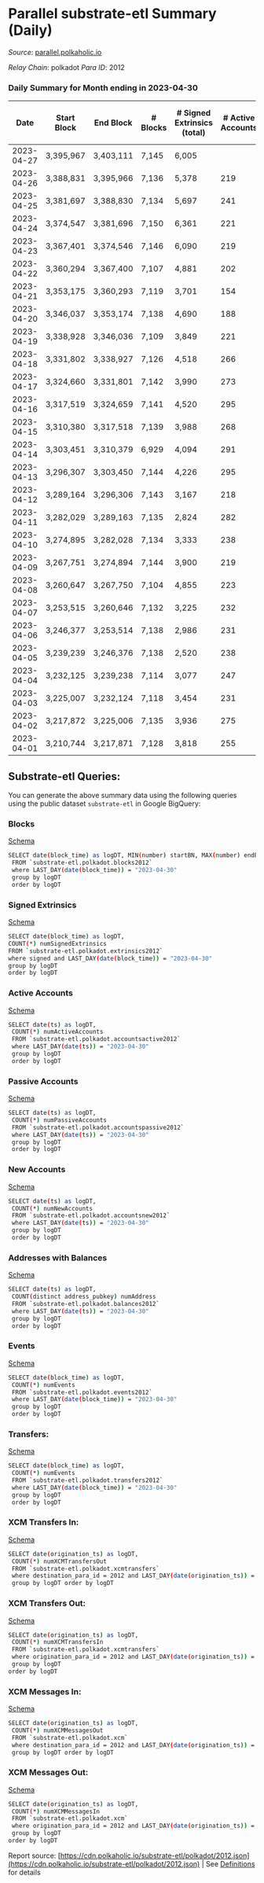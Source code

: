 # Parallel substrate-etl Summary (Daily)

_Source_: [parallel.polkaholic.io](https://parallel.polkaholic.io)

*Relay Chain*: polkadot
*Para ID*: 2012



### Daily Summary for Month ending in 2023-04-30


| Date | Start Block | End Block | # Blocks  | # Signed Extrinsics (total) | # Active Accounts | # Passive | # New | # Addresses with Balances | # Events | # Transfers | # XCM Transfers In | # XCM Transfers Out | # XCM In | # XCM Out | Issues | 
| ---- | ----------- | --------- | --------  | --------------------------- | ----------------- | --------- | ----- | ------------------------- | -------- | ----------- | ------------------ | ------------------- | -------- | --------- | ------ |
| 2023-04-27 | 3,395,967 | 3,403,111 | 7,145  | 6,005 |  |  |  | 47,628 | 49,338 | 1,544 ($68,469.14) | 42 ($266,969.71) | 53 ($62,020.03) | 43 | 55 |  |
| 2023-04-26 | 3,388,831 | 3,395,966 | 7,136  | 5,378 | 219 |  | 7 | 47,624 | 46,119 | 1,277 ($27,979.04) | 42 ($34,701.78) | 46 ($36,847.59) | 49 | 48 |  |
| 2023-04-25 | 3,381,697 | 3,388,830 | 7,134  | 5,697 | 241 |  | 5 | 47,617 | 49,424 | 1,918 ($109,465.84) | 91 ($166,244.98) | 88 ($94,804.46) | 95 | 90 |  |
| 2023-04-24 | 3,374,547 | 3,381,696 | 7,150  | 6,361 | 221 |  | 9 | 47,612 | 51,406 | 1,227 ($27,667.35) | 53 ($54,041.41) | 61 ($64,808.27) | 58 | 66 |  |
| 2023-04-23 | 3,367,401 | 3,374,546 | 7,146  | 6,090 | 219 |  | 3 | 47,603 | 49,272 | 829 ($14,349.77) | 40 ($32,024.80) | 48 ($348,409.80) | 47 | 53 |  |
| 2023-04-22 | 3,360,294 | 3,367,400 | 7,107  | 4,881 | 202 |  | 8 | 47,600 | 42,516 | 993 ($141,001.31) | 46 ($27,420.06) | 51 ($33,699.84) | 49 | 52 |  |
| 2023-04-21 | 3,353,175 | 3,360,293 | 7,119  | 3,701 | 154 |  | 2 | 47,592 | 34,467 | 633 ($21,212.62) | 51 ($27,294.44) | 37 ($25,706.17) | 52 | 38 |  |
| 2023-04-20 | 3,346,037 | 3,353,174 | 7,138  | 4,690 | 188 |  | 4 | 47,592 | 39,841 | 808 ($36,015.02) | 27 ($31,115.61) | 40 ($27,407.05) | 28 | 41 |  |
| 2023-04-19 | 3,338,928 | 3,346,036 | 7,109  | 3,849 | 221 |  | 5 | 47,588 | 37,365 | 865 ($21,892.51) | 45 ($57,250.05) | 39 ($19,141.13) | 46 | 42 |  |
| 2023-04-18 | 3,331,802 | 3,338,927 | 7,126  | 4,518 | 266 |  | 9 | 47,583 | 41,919 | 1,118 ($44,269.07) | 37 ($8,265.33) | 52 ($98,694.29) | 40 | 53 |  |
| 2023-04-17 | 3,324,660 | 3,331,801 | 7,142  | 3,990 | 273 |  | 6 | 47,574 | 39,912 | 1,423 ($83,112.92) | 50 ($65,754.53) | 52 ($82,331.51) | 51 | 56 |  |
| 2023-04-16 | 3,317,519 | 3,324,659 | 7,141  | 4,520 | 295 | 23 | 5 | 47,568 | 42,837 | 1,139 ($23,528.66) | 44 ($271,369.69) | 52 ($84,253.30) | 46 | 54 |  |
| 2023-04-15 | 3,310,380 | 3,317,518 | 7,139  | 3,988 | 268 |  | 17 | 47,584 | 38,730 | 1,044 ($21,241.17) | 62 ($185,239.43) | 70 ($26,287.78) | 66 | 71 |  |
| 2023-04-14 | 3,303,451 | 3,310,379 | 6,929  | 4,094 | 291 | 17 | 4 | 47,567 | 39,802 | 1,377 ($100,407.81) | 50 ($31,461.57) | 75 ($43,589.04) | 51 | 76 |  |
| 2023-04-13 | 3,296,307 | 3,303,450 | 7,144  | 4,226 | 295 | 26 | 14 | 47,563 | 41,292 | 1,368 ($40,425.64) | 48 ($418,225.07) | 49 ($33,346.51) | 51 | 57 |  |
| 2023-04-12 | 3,289,164 | 3,296,306 | 7,143  | 3,167 | 218 | 22 | 3 | 47,549 | 33,990 | 730 ($20,458.87) | 35 ($14,736.33) | 47 ($47,845.78) | 39 | 48 |  |
| 2023-04-11 | 3,282,029 | 3,289,163 | 7,135  | 2,824 | 282 | 22 | 9 | 47,546 | 34,610 | 1,287 ($36,260.27) | 54 ($53,931.66) | 66 ($58,949.97) | 56 | 68 |  |
| 2023-04-10 | 3,274,895 | 3,282,028 | 7,134  | 3,333 | 238 |  | 6 | 47,537 | 35,407 | 796 ($19,188.22) | 37 ($46,869.23) | 42 ($46,219.06) | 40 | 46 |  |
| 2023-04-09 | 3,267,751 | 3,274,894 | 7,144  | 3,900 | 219 |  | 8 | 47,531 | 38,238 | 874 ($20,001.53) | 39 ($15,886.70) | 33 ($33,685.06) | 41 | 42 |  |
| 2023-04-08 | 3,260,647 | 3,267,750 | 7,104  | 4,855 | 223 |  | 5 | 47,523 | 44,205 | 1,648 ($59,859.06) | 50 ($39,504.33) | 67 ($53,875.68) | 42 | 52 |  |
| 2023-04-07 | 3,253,515 | 3,260,646 | 7,132  | 3,225 | 232 | 16 | 7 | 47,518 | 35,700 | 1,409 ($45,783.92) | 52 ($28,159.76) | 68 ($62,220.81) | 58 | 73 |  |
| 2023-04-06 | 3,246,377 | 3,253,514 | 7,138  | 2,986 | 231 | 24 | 7 | 47,513 | 34,895 | 1,468 ($49,784.34) | 49 ($52,350.05) | 56 ($36,461.16) | 49 | 57 |  |
| 2023-04-05 | 3,239,239 | 3,246,376 | 7,138  | 2,520 | 238 | 26 | 11 | 47,506 | 31,130 | 1,012 ($27,903.12) | 32 ($43,400.29) | 44 ($58,677.12) | 33 | 45 |  |
| 2023-04-04 | 3,232,125 | 3,239,238 | 7,114  | 3,077 | 247 | 21 | 6 | 47,495 | 34,111 | 905 ($25,957.13) | 39 ($15,672.96) | 52 ($80,394.99) | 41 | 53 |  |
| 2023-04-03 | 3,225,007 | 3,232,124 | 7,118  | 3,454 | 231 | 22 | 7 | 47,490 | 36,713 | 1,334 ($51,213.14) | 52 ($110,584.29) | 43 ($71,549.60) | 54 | 46 |  |
| 2023-04-02 | 3,217,872 | 3,225,006 | 7,135  | 3,936 | 275 | 33 | 4 | 47,483 | 40,241 | 1,569 ($38,108.12) | 65 ($25,387.31) | 66 ($742,922.42) | 66 | 67 |  |
| 2023-04-01 | 3,210,744 | 3,217,871 | 7,128  | 3,818 | 255 | 16 | 3 | 47,479 | 38,604 | 1,119 ($57,138.34) | 37 ($18,845.00) | 44 ($46,184.98) | 39 | 46 |  |

## Substrate-etl Queries:
You can generate the above summary data using the following queries using the public dataset `substrate-etl` in Google BigQuery:


### Blocks 

[Schema](https://github.com/colorfulnotion/substrate-etl/blob/main/schema/blocks.json)

```bash
SELECT date(block_time) as logDT, MIN(number) startBN, MAX(number) endBN, COUNT(*) numBlocks 
 FROM `substrate-etl.polkadot.blocks2012`  
 where LAST_DAY(date(block_time)) = "2023-04-30" 
 group by logDT 
 order by logDT
```

### Signed Extrinsics 

[Schema](https://github.com/colorfulnotion/substrate-etl/blob/main/schema/extrinsics.json)

```bash
SELECT date(block_time) as logDT, 
COUNT(*) numSignedExtrinsics 
FROM `substrate-etl.polkadot.extrinsics2012`  
where signed and LAST_DAY(date(block_time)) = "2023-04-30" 
group by logDT 
order by logDT
```

### Active Accounts 

[Schema](https://github.com/colorfulnotion/substrate-etl/blob/main/schema/accountsactive.json)

```bash
SELECT date(ts) as logDT, 
 COUNT(*) numActiveAccounts 
 FROM `substrate-etl.polkadot.accountsactive2012` 
 where LAST_DAY(date(ts)) = "2023-04-30" 
 group by logDT 
 order by logDT
```

### Passive Accounts 

[Schema](https://github.com/colorfulnotion/substrate-etl/blob/main/schema/accountspassive.json)

```bash
SELECT date(ts) as logDT, 
 COUNT(*) numPassiveAccounts 
 FROM `substrate-etl.polkadot.accountspassive2012` 
 where LAST_DAY(date(ts)) = "2023-04-30" 
 group by logDT 
 order by logDT
```

### New Accounts 

[Schema](https://github.com/colorfulnotion/substrate-etl/blob/main/schema/accountsnew.json)

```bash
SELECT date(ts) as logDT, 
 COUNT(*) numNewAccounts 
 FROM `substrate-etl.polkadot.accountsnew2012` 
 where LAST_DAY(date(ts)) = "2023-04-30" 
 group by logDT
 order by logDT
```

### Addresses with Balances 

[Schema](https://github.com/colorfulnotion/substrate-etl/blob/main/schema/balances.json)

```bash
SELECT date(ts) as logDT,
 COUNT(distinct address_pubkey) numAddress 
 FROM `substrate-etl.polkadot.balances2012` 
 where LAST_DAY(date(ts)) = "2023-04-30" 
 group by logDT 
 order by logDT
```

### Events 

[Schema](https://github.com/colorfulnotion/substrate-etl/blob/main/schema/events.json)

```bash
SELECT date(block_time) as logDT, 
 COUNT(*) numEvents 
 FROM `substrate-etl.polkadot.events2012` 
 where LAST_DAY(date(block_time)) = "2023-04-30" 
 group by logDT 
 order by logDT
```

### Transfers:

[Schema](https://github.com/colorfulnotion/substrate-etl/blob/main/schema/transfers.json)

```bash
SELECT date(block_time) as logDT, 
 COUNT(*) numEvents 
 FROM `substrate-etl.polkadot.transfers2012` 
 where LAST_DAY(date(block_time)) = "2023-04-30" 
 group by logDT 
 order by logDT
```

### XCM Transfers In: 

[Schema](https://github.com/colorfulnotion/substrate-etl/blob/main/schema/xcmtransfers.json)

```bash
SELECT date(origination_ts) as logDT, 
 COUNT(*) numXCMTransfersOut 
 FROM `substrate-etl.polkadot.xcmtransfers` 
 where destination_para_id = 2012 and LAST_DAY(date(origination_ts)) = "2023-04-30" 
 group by logDT order by logDT
```

### XCM Transfers Out: 

[Schema](https://github.com/colorfulnotion/substrate-etl/blob/main/schema/xcmtransfers.json)

```bash
SELECT date(origination_ts) as logDT, 
 COUNT(*) numXCMTransfersIn 
 FROM `substrate-etl.polkadot.xcmtransfers` 
 where origination_para_id = 2012 and LAST_DAY(date(origination_ts)) = "2023-04-30" 
 group by logDT 
order by logDT
```

### XCM Messages In: 

[Schema](https://github.com/colorfulnotion/substrate-etl/blob/main/schema/xcm.json)

```bash
SELECT date(origination_ts) as logDT, 
 COUNT(*) numXCMMessagesOut 
 FROM `substrate-etl.polkadot.xcm` 
 where destination_para_id = 2012 and LAST_DAY(date(origination_ts)) = "2023-04-30" 
 group by logDT order by logDT
```

### XCM Messages Out: 

[Schema](https://github.com/colorfulnotion/substrate-etl/blob/main/schema/xcm.json)

```bash
SELECT date(origination_ts) as logDT, 
 COUNT(*) numXCMMessagesIn 
 FROM `substrate-etl.polkadot.xcm` 
 where origination_para_id = 2012 and LAST_DAY(date(origination_ts)) = "2023-04-30" 
 group by logDT 
order by logDT
```


Report source: [https://cdn.polkaholic.io/substrate-etl/polkadot/2012.json](https://cdn.polkaholic.io/substrate-etl/polkadot/2012.json) | See [Definitions](/DEFINITIONS.md) for details
